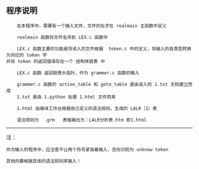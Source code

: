 ## 程序说明
		在本程序中，需要有一个输入文件，文件的名字在 realmain 主函数中定义

		realmain 函数将文件名传到 LEX.c 函数中

		LEX.c 函数主要的功能是将读入的文件根据  token.c 中的定义，将输入的各类型转换为对应的 token 字
	并将 token 的返回值保存在一个 结构体链表 中

		LEX.c 函数 返回链表头指针，作为 grammer.c 函数的输入

		grammer.c 函数的 action_table 和 goto_table 是由读入的 1.txt 文档建立而成
		1.txt 是由 1.python 处理 1.html 文件而来

		1.html 由编译工作台根据自己定义的语法规则，生成的 LALR（1）表

		语法规则为  .grm   表格输出为：LALR分析表.htm 即1.html

		
---------
注：

	作为输入的程序中，应注意不让两个符号紧挨着输入，否则识别为 unknow token
	
	其他的要根据具体的语法规则来输入！